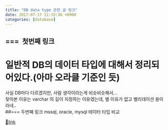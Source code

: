 ```yaml
---
title: "DB data type 관련 글 링크"
date: 2017-07-17 11:15:36 +0900
categories: [database]
---
```


## ===  첫번째 링크  
# 일반적 DB의 데이터 타입에 대해서 정리되어있다.(아마 오라클 기준인 듯)  
  
사실 DB마다 다르겠지만, 사람 생각이라는게 비슷비슷해서...  
찾아본 이유는 varchar 의 길이 지정하는 이유였는데, 별 이유가 없고 벨리데이션 용이라네..  
##=== 두번째 링크 mssql, oracle, mysql 테이터 타입 비교


[🔗link](http://www.mins01.com/mh/tech/read/1094)